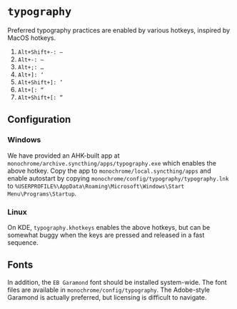 # `typography`

Preferred typography practices are enabled by various hotkeys, inspired by MacOS hotkeys.

1. `Alt+Shift+-: —`
2. `Alt+-: –`
3. `Alt+;: …`
4. `Alt+]: ‘`
5. `Alt+Shift+]: ’`
6. `Alt+[: “`
7. `Alt+Shift+[: ”`

## Configuration

### Windows

We have provided an AHK-built app at `monochrome/archive.syncthing/apps/typography.exe` which enables the above hotkey. Copy the app to `monochrome/local.syncthing/apps` and enable autostart by copying `monochrome/config/typography/typography.lnk` to `%USERPROFILE%\AppData\Roaming\Microsoft\Windows\Start Menu\Programs\Startup`.

### Linux

On KDE, `typography.khotkeys` enables the above hotkeys, but can be somewhat buggy when the keys are pressed and released in a fast sequence.

## Fonts

In addition, the `EB Garamond` font should be installed system-wide. The font files are available in `monochrome/config/typography`. The Adobe-style Garamond is actually preferred, but licensing is difficult to navigate.
